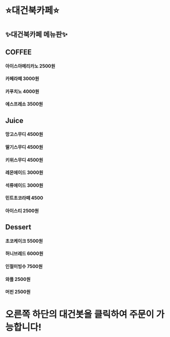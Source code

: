 # ⭐대건북카페⭐

## ✨대건북카페 메뉴판✨
## COFFEE
#### 아이스아메리카노 2500원
#### 카페라떼 3000원
#### 카푸치노 4000원
#### 에스프레소 3500원
## Juice
#### 망고스무디 4500원
#### 딸기스무디 4500원 
#### 키위스무디 4500원
#### 레몬에이드 3000원
#### 석류에이드 3000원
#### 민트초코라떼 4500
#### 아이스티 2500원
## Dessert
#### 초코케이크 5500원
#### 허니브레드 6000원
#### 인절미빙수 7500원
#### 와플 2500원
#### 머핀 2500원

# 오른쪽 하단의 대건봇을 클릭하여 주문이 가능합니다!




